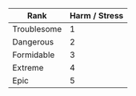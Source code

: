 | Rank | Harm / Stress |
| --- | --- |
| Troublesome | 1 |
| Dangerous | 2 |
| Formidable | 3 |
| Extreme | 4 |
| Epic | 5 |